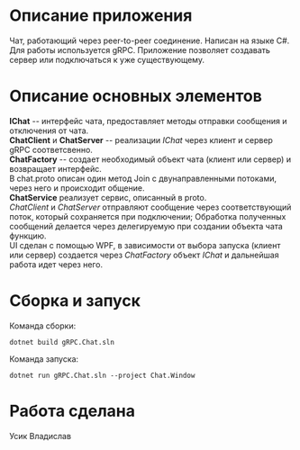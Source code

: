 # Описание приложения
Чат, работающий через peer-to-peer соединение. Написан на языке C#. Для работы используется gRPC. Приложение позволяет создавать сервер или подключаться к уже существующему.

# Описание основных элементов
**IChat** -- интерфейс чата, предоставляет методы отправки сообщения и отключения от чата.  
**ChatClient** и **ChatServer** -- реализации *IChat* через клиент и сервер gRPC соответсвенно.  
**ChatFactory** -- создает необходимый объект чата (клиент или сервер) и возвращает интерфейс.  
В chat.proto описан один метод Join с двунаправленными потоками, через него и происходит общение.  
**ChatService** реализует сервис, описанный в proto.  
*ChatClient* и *ChatServer* отправляют сообщение через соответствующий поток, который сохраняется при подключении; Обработка полученных сообщений делается через делегируемую при создании объекта чата функцию.  
UI сделан с помощью WPF, в зависимости от выбора запуска (клиент или сервер) создается через *ChatFactory* объект *IChat* и дальнейшая работа идет через него.

# Сборка и запуск

Команда сборки:
```
dotnet build gRPC.Chat.sln
```

Команда запуска:
```
dotnet run gRPC.Chat.sln --project Chat.Window
```

# Работа сделана
Усик Владислав

